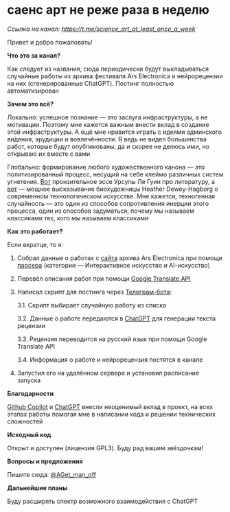 # саенс арт не реже раза в неделю

_Ссылка на канал: https://t.me/science_art_at_least_once_a_week_

Привет и добро пожаловать!

**Что это за канал?**

Как следует из названия, сюда периодически будут выкладываться случайные работы из архива фестиваля Ars Electronica и нейрорецензии на них (сгенерированные ChatGPT). Постинг полностью автоматизирован

**Зачем это всё?**

Локально: успешное познание — это заслуга инфраструктуры, а не мотивации. Поэтому мне кажется важным внести вклад в создание этой инфраструктуры. А ещё мне нравится играть с идеями админского ви́дения, эрудиции и вовлечённости. Я ведь не видел большинства работ, которые будут опубликованы, да и скорее не делюсь ими, но открываю их вместе с вами

Глобально: формирование любого художественного канона — это политизированный процесс, несущий на себе клеймо различных систем угнетения. [Вот](https://syg.ma/@ekaterina-zakharkiv/ursula-k-lie-guin-ischiezaiushchiie-babushki) пронзительное эссе Урсулы Ле Гуин про литературу, а [вот](https://deweyhagborg.com/projects/kissmyars) — мощное высказывание биохудожницы Heather Dewey-Hagborg о современном технологическом искусстве. Мне кажется, техногенная случайность — это один из способов сопротивления инерции этого процесса, один из способов задуматься, почему мы называем классиками тех, кого мы называем классиками

**Как это работает?**

Если вкратце, то я:
1. Собрал данные о работах с [сайта](https://archive.aec.at/prix/) архива Ars Electronica при помощи [парсера](https://github.com/andreygetmanov/ars_electronica_parser) (категории — Интерактивное искусство и AI-искусство)
2. Перевёл описания работ при помощи [Google Translate API](https://cloud.google.com/translate)
3. Написал скрипт для постинга через [Телеграм-бота](https://core.telegram.org/bots/api):

    3.1. Скрипт выбирает случайную работу из списка

    3.2. Данные о работе передаются в [ChatGPT](http://chat.openai.com/) для генерации текста рецензии

    3.3. Рецензия переводится на русский язык при помощи Google Translate API

    3.4. Информация о работе и нейрорецензия постятся в канале
4. Запустил его на удалённом сервере и установил расписание запуска

**Благодарности**

[Github Copilot](https://github.com/features/copilot) и [ChatGPT](http://chat.openai.com/) внесли неоценимый вклад в проект, на всех этапах работы помогая мне в написании кода и решении технических сложностей

**Исходный код**

Открыт и доступен (лицензия GPL3). Буду рад вашим звёздочкам!

**Вопросы и предложения**

Пишите сюда: [@AGet_man_off](https://t.me/AGet_man_off)

**Дальнейшие планы**

Буду расширять спектр возможного взаимодействия с ChatGPT
